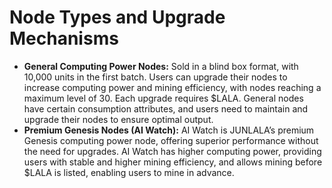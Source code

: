 # Node Types and Upgrade Mechanisms

* **General Computing Power Nodes:** Sold in a blind box format, with 10,000 units in the first batch. Users can upgrade their nodes to increase computing power and mining efficiency, with nodes reaching a maximum level of 30. Each upgrade requires $LALA. General nodes have certain consumption attributes, and users need to maintain and upgrade their nodes to ensure optimal output.
* **Premium Genesis Nodes (AI Watch):** AI Watch is JUNLALA’s premium Genesis computing power node, offering superior performance without the need for upgrades. AI Watch has higher computing power, providing users with stable and higher mining efficiency, and allows mining before $LALA is listed, enabling users to mine in advance.
